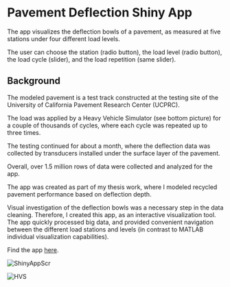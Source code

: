 # Pavement Deflection Shiny App

The app visualizes the deflection bowls of a pavement, as measured at five stations under four different load levels.

The user can choose the station (radio button), the load level (radio button), the load cycle (slider), and the load repetition (same slider).

## Background

The modeled pavement is a test track constructed at the testing site of the University of California Pavement Research Center (UCPRC).

The load was applied by a Heavy Vehicle Simulator (see bottom picture) for a couple of thousands of cycles, where each cycle was repeated up to three times.

The testing continued for about a month, where the deflection data was collected by transducers installed under the surface layer of the pavement.

Overall, over 1.5 million rows of data were collected and analyzed for the app.


The app was created as part of my thesis work, where I modeled recycled pavement performance based on deflection depth.

Visual investigation of the deflection bowls was a necessary step in the data cleaning. Therefore, I created this app, as an interactive visualization tool. The app quickly processed big data, and provided convenient navigation between the different load stations and levels (in contrast to MATLAB individual visualization capabilities).

Find the app [here](https://kbuch.shinyapps.io/DefBowlApp/?_ga=2.109463301.1266983465.1593293939-1369844327.1592972300).

![ShinyAppScr](https://github.com/KoralleB/ShinyApp/blob/master/image/screenshot.png)


![HVS](https://github.com/KoralleB/ShinyApp/blob/master/image/hvs.JPG)


